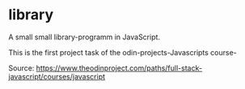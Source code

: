# library
A small small library-programm  in JavaScript.

This is the first project task of the odin-projects-Javascripts course-

Source: https://www.theodinproject.com/paths/full-stack-javascript/courses/javascript
